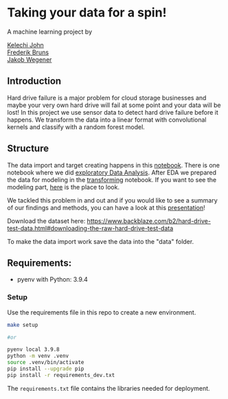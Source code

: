 # Taking your data for a spin!


A machine learning project by 

[Kelechi John](https://github.com/kelechijohn)  
[Frederik Bruns](https://github.com/freddiCoded)  
[Jakob Wegener](https://github.com/JRJWegener)  

## Introduction
Hard drive failure is a major problem for cloud storage businesses and maybe your very own hard drive will fail at some point and your data will be lost! In this project we use sensor data to detect hard drive failure before it happens. We transform the data into a linear format with convolutional kernels and classify with a random forest model.

## Structure

The data import and target creating happens in this [notebook](notebooks/import_target_creation.ipynb).
There is one notebook where we did [exploratory Data Analysis](notebooks/EDA.ipynb).
After EDA we prepared the data for modeling in the [transforming](notebooks/transforming.ipynb) notebook.
If you want to see the modeling part, [here](notebooks/modeling.ipynb) is the place to look.

We tackled this problem in and out and if you would like to see a summary of our findings and methods, you can have a look at this [presentation](images/presentation.pdf)!


Download the dataset here: https://www.backblaze.com/b2/hard-drive-test-data.html#downloading-the-raw-hard-drive-test-data

To make the data import work save the data into the "data" folder.



## Requirements:

- pyenv with Python: 3.9.4

### Setup

Use the requirements file in this repo to create a new environment.

```BASH
make setup

#or

pyenv local 3.9.8
python -m venv .venv
source .venv/bin/activate
pip install --upgrade pip
pip install -r requirements_dev.txt
```

The `requirements.txt` file contains the libraries needed for deployment.





